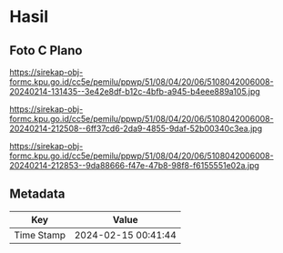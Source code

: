 # Hasil

## Foto C Plano

https://sirekap-obj-formc.kpu.go.id/cc5e/pemilu/ppwp/51/08/04/20/06/5108042006008-20240214-131435--3e42e8df-b12c-4bfb-a945-b4eee889a105.jpg

https://sirekap-obj-formc.kpu.go.id/cc5e/pemilu/ppwp/51/08/04/20/06/5108042006008-20240214-212508--6ff37cd6-2da9-4855-9daf-52b00340c3ea.jpg

https://sirekap-obj-formc.kpu.go.id/cc5e/pemilu/ppwp/51/08/04/20/06/5108042006008-20240214-212853--9da88666-f47e-47b8-98f8-f6155551e02a.jpg


## Metadata

| Key        | Value               |
| ---------- | ------------------- |
| Time Stamp | 2024-02-15 00:41:44 |



